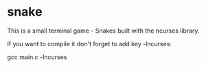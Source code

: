 # snake
This is a small terminal game - Snakes built with the ncurses library.

If you want to compile it don't forget to add key -lncurses:

gcc  main.c -lncurses
